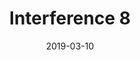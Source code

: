 ---
date: "2019-03-10"
title: "Interference 8"
image: "interference_pattern3_2019332122.png"
alt: "Interference"
color: ""
link1: "images/interference_pattern3_2019332122.png"
link2: ""
---